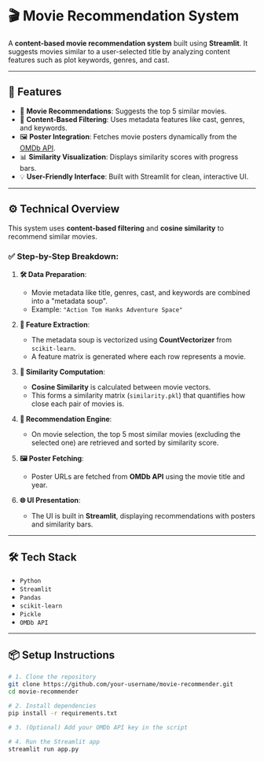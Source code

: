 # 🎬 Movie Recommendation System

A **content-based movie recommendation system** built using **Streamlit**. It suggests movies similar to a user-selected title by analyzing content features such as plot keywords, genres, and cast.

---

## 🚀 Features

- 🎥 **Movie Recommendations**: Suggests the top 5 similar movies.
- 🧠 **Content-Based Filtering**: Uses metadata features like cast, genres, and keywords.
- 🖼️ **Poster Integration**: Fetches movie posters dynamically from the [OMDb API](http://www.omdbapi.com/).
- 📊 **Similarity Visualization**: Displays similarity scores with progress bars.
- 💡 **User-Friendly Interface**: Built with Streamlit for clean, interactive UI.

---

## ⚙️ Technical Overview

This system uses **content-based filtering** and **cosine similarity** to recommend similar movies.

### ✅ Step-by-Step Breakdown:

1. **🛠️ Data Preparation**:
   - Movie metadata like title, genres, cast, and keywords are combined into a "metadata soup".
   - Example: `"Action Tom Hanks Adventure Space"`

2. **🔢 Feature Extraction**:
   - The metadata soup is vectorized using **CountVectorizer** from `scikit-learn`.
   - A feature matrix is generated where each row represents a movie.

3. **📐 Similarity Computation**:
   - **Cosine Similarity** is calculated between movie vectors.
   - This forms a similarity matrix (`similarity.pkl`) that quantifies how close each pair of movies is.

4. **🎯 Recommendation Engine**:
   - On movie selection, the top 5 most similar movies (excluding the selected one) are retrieved and sorted by similarity score.

5. **🖼️ Poster Fetching**:
   - Poster URLs are fetched from **OMDb API** using the movie title and year.

6. **🌐 UI Presentation**:
   - The UI is built in **Streamlit**, displaying recommendations with posters and similarity bars.

---

## 🛠️ Tech Stack

- `Python`
- `Streamlit`
- `Pandas`
- `scikit-learn`
- `Pickle`
- `OMDb API`

---

## 📦 Setup Instructions

```bash
# 1. Clone the repository
git clone https://github.com/your-username/movie-recommender.git
cd movie-recommender

# 2. Install dependencies
pip install -r requirements.txt

# 3. (Optional) Add your OMDb API key in the script

# 4. Run the Streamlit app
streamlit run app.py

